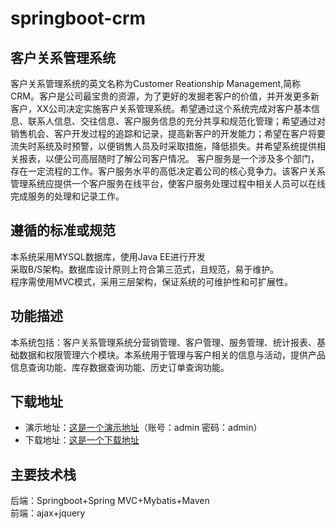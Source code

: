 # springboot-crm
## 客户关系管理系统
   客户关系管理系统的英文名称为Customer Reationship Management,简称CRM。客户是公司最宝贵的资源，为了更好的发掘老客户的价值，并开发更多新客户，XX公司决定实施客户关系管理系统。希望通过这个系统完成对客户基本信息、联系人信息、交往信息、客户服务信息的充分共享和规范化管理；希望通过对销售机会、客户开发过程的追踪和记录，提高新客户的开发能力；希望在客户将要流失时系统及时预警，以便销售人员及时采取措施，降低损失。并希望系统提供相关报表，以便公司高层随时了解公司客户情况。
客户服务是一个涉及多个部门，存在一定流程的工作。客户服务水平的高低决定着公司的核心竞争力。该客户关系管理系统应提供一个客户服务在线平台，使客户服务处理过程中相关人员可以在线完成服务的处理和记录工作。

## 遵循的标准或规范
本系统采用MYSQL数据库，使用Java EE进行开发<br>
采取B/S架构。数据库设计原则上符合第三范式，且规范，易于维护。<br>
程序需使用MVC模式，采用三层架构，保证系统的可维护性和可扩展性。

## 功能描述
本系统包括：客户关系管理系统分营销管理、客户管理、服务管理、统计报表、基础数据和权限管理六个模块。本系统用于管理与客户相关的信息与活动，提供产品信息查询功能、库存数据查询功能、历史订单查询功能。
## 下载地址
* 演示地址：[这是一个演示地址](http://49.235.45.212:8080/springboot_crm-0.0.1-SNAPSHOT/)（账号：admin 密码：admin）
* 下载地址：[这是一个下载地址](https://github.com/Gxuxu-cpu/springboot-crm)
## 主要技术栈
后端：Springboot+Spring MVC+Mybatis+Maven<br>
前端：ajax+jquery
